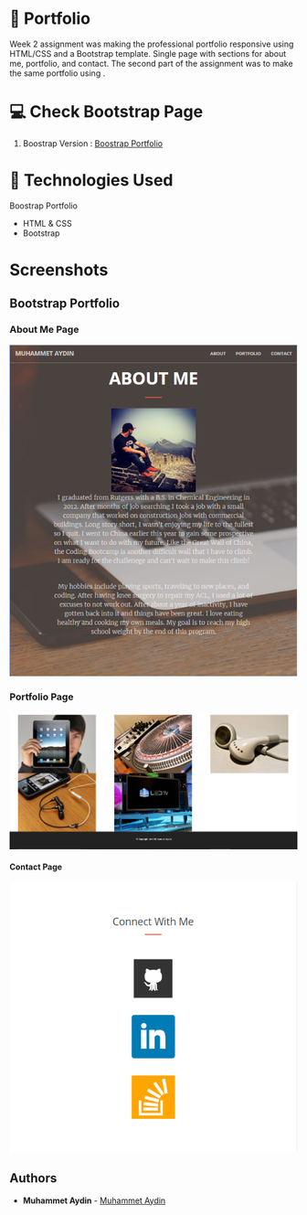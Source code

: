 # :briefcase: Portfolio  
Week 2 assignment was making the professional portfolio responsive using HTML/CSS and a Bootstrap template. Single page with sections for about me, portfolio, and  contact. The second part of the assignment was to make the same portfolio using .

# :computer: Check Bootstrap Page
1. Boostrap Version : [Boostrap Portfolio](https://ma-bootstrap.herokuapp.com/)

# :satellite: Technologies Used

Boostrap Portfolio
  * HTML & CSS
  * Bootstrap

# Screenshots

## Bootstrap Portfolio

### About Me Page
![About Me](/screenshots/bs-about.png)

### Portfolio Page
![Portfolio](/screenshots/bs-portfolio.png)

#### Contact Page
![Contact](/screenshots/bs-connect.png)


## Authors

* **Muhammet Aydin**  - [Muhammet Aydin](https://github.com/muhammeta7/Assignment2)

